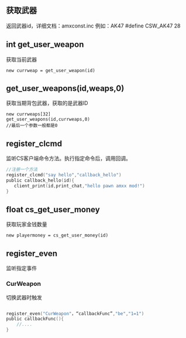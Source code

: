 

## 获取武器

返回武器id，详细文档：amxconst.inc    例如：AK47     #define CSW_AK47		28

## int get_user_weapon

获取当前武器

```
new currweap = get_user_weapon(id)
```





## get_user_weapons(id,weaps,0)

获取当期背包武器，获取的是武器ID

```
new currweaps[32]
get_user_weapons(id,currweaps,0)
//最后一个参数一般都是0

```



## register_clcmd

监听CS客户端命令方法。执行指定命令后，调用回调。

```c
//注册一个方法
register_clcmd("say hello","callback_hello")
public callback_hello(id){
   client_print(id,print_chat,"hello pawn amxx mod!")
}
```

## float cs_get_user_money

获取玩家金钱数量

```
new playermoney = cs_get_user_money(id)
```



## register_even

监听指定事件

### CurWeapon

切换武器时触发

```c

register_even("CurWeapon"，“callbackFunc”,"be","1=1")
public callbackFunc(){
    //....
}

```







